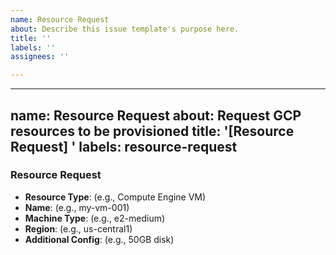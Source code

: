 ```yaml
---
name: Resource Request
about: Describe this issue template's purpose here.
title: ''
labels: ''
assignees: ''

---
```


---
name: Resource Request
about: Request GCP resources to be provisioned
title: '[Resource Request] '
labels: resource-request
---

### Resource Request
- **Resource Type**: (e.g., Compute Engine VM)
- **Name**: (e.g., my-vm-001)
- **Machine Type**: (e.g., e2-medium)
- **Region**: (e.g., us-central1)
- **Additional Config**: (e.g., 50GB disk)
